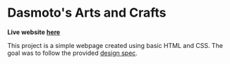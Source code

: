 # Dasmoto's Arts and Crafts

**Live website [here](https://mariana-jsb.github.io/dasmotos-arts-and-crafts/)**

This project is a simple webpage created using basic HTML and CSS. The goal was to follow the provided [design spec](https://content.codecademy.com/courses/freelance-1/unit-2/dasmotos-arts_redline.jpg).
